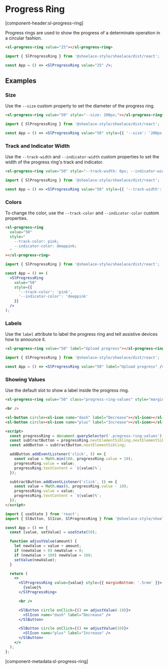 # Progress Ring

[component-header:sl-progress-ring]

Progress rings are used to show the progress of a determinate operation in a circular fashion.

```html preview
<sl-progress-ring value="25"></sl-progress-ring>
```

```jsx react
import { SlProgressRing } from '@shoelace-style/shoelace/dist/react';

const App = () => <SlProgressRing value="25" />;
```

## Examples

### Size

Use the `--size` custom property to set the diameter of the progress ring.

```html preview
<sl-progress-ring value="50" style="--size: 200px;"></sl-progress-ring>
```

```jsx react
import { SlProgressRing } from '@shoelace-style/shoelace/dist/react';

const App = () => <SlProgressRing value="50" style={{ '--size': '200px' }} />;
```

### Track and Indicator Width

Use the `--track-width` and `--indicator-width` custom properties to set the width of the progress ring's track and indicator.

```html preview
<sl-progress-ring value="50" style="--track-width: 6px; --indicator-width: 12px;"></sl-progress-ring>
```

```jsx react
import { SlProgressRing } from '@shoelace-style/shoelace/dist/react';

const App = () => <SlProgressRing value="50" style={{ '--track-width': '6px', '--indicator-width': '12px' }} />;
```

### Colors

To change the color, use the `--track-color` and `--indicator-color` custom properties.

```html preview
<sl-progress-ring
  value="50"
  style="
    --track-color: pink; 
    --indicator-color: deeppink;
  "
></sl-progress-ring>
```

```jsx react
import { SlProgressRing } from '@shoelace-style/shoelace/dist/react';

const App = () => (
  <SlProgressRing
    value="50"
    style={{
      '--track-color': 'pink',
      '--indicator-color': 'deeppink'
    }}
  />
);
```

### Labels

Use the `label` attribute to label the progress ring and tell assistive devices how to announce it.

```html preview
<sl-progress-ring value="50" label="Upload progress"></sl-progress-ring>
```

```jsx react
import { SlProgressRing } from '@shoelace-style/shoelace/dist/react';

const App = () => <SlProgressRing value="50" label="Upload progress" />;
```

### Showing Values

Use the default slot to show a label inside the progress ring.

```html preview
<sl-progress-ring value="50" class="progress-ring-values" style="margin-bottom: .5rem;">50%</sl-progress-ring>

<br />

<sl-button circle><sl-icon name="dash" label="Decrease"></sl-icon></sl-button>
<sl-button circle><sl-icon name="plus" label="Increase"></sl-icon></sl-button>

<script>
  const progressRing = document.querySelector('.progress-ring-values');
  const subtractButton = progressRing.nextElementSibling.nextElementSibling;
  const addButton = subtractButton.nextElementSibling;

  addButton.addEventListener('click', () => {
    const value = Math.min(100, progressRing.value + 10);
    progressRing.value = value;
    progressRing.textContent = `${value}%`;
  });

  subtractButton.addEventListener('click', () => {
    const value = Math.max(0, progressRing.value - 10);
    progressRing.value = value;
    progressRing.textContent = `${value}%`;
  });
</script>
```

```jsx react
import { useState } from 'react';
import { SlButton, SlIcon, SlProgressRing } from '@shoelace-style/shoelace/dist/react';

const App = () => {
  const [value, setValue] = useState(50);

  function adjustValue(amount) {
    let newValue = value + amount;
    if (newValue < 0) newValue = 0;
    if (newValue > 100) newValue = 100;
    setValue(newValue);
  }

  return (
    <>
      <SlProgressRing value={value} style={{ marginBottom: '.5rem' }}>
        {value}%
      </SlProgressRing>

      <br />

      <SlButton circle onClick={() => adjustValue(-10)}>
        <SlIcon name="dash" label="Decrease" />
      </SlButton>

      <SlButton circle onClick={() => adjustValue(10)}>
        <SlIcon name="plus" label="Increase" />
      </SlButton>
    </>
  );
};
```

[component-metadata:sl-progress-ring]
